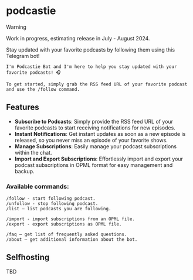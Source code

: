 # podcastie
> [!WARNING]
> Work in progress, estimating release in July - August 2024.

Stay updated with your favorite podcasts by following them using this Telegram bot!
```
I'm Podcastie Bot and I'm here to help you stay updated with your favorite podcasts! 🎧

To get started, simply grab the RSS feed URL of your favorite podcast and use the /follow command.
```

## Features
* **Subscribe to Podcasts**: Simply provide the RSS feed URL of your favorite podcasts to start receiving notifications for new episodes.
* **Instant Notifications**: Get instant updates as soon as a new episode is released, so you never miss an episode of your favorite shows.
* **Manage Subscriptions**: Easily manage your podcast subscriptions within the chat.
* **Import and Export Subscriptions**: Effortlessly import and export your podcast subscriptions in OPML format for easy management and backup.

### Available commands:
```
/follow - start following podcast.
/unfollow - stop following podcast.
/list — list podcasts you are following.

/import - import subscriptions from an OPML file.
/export - export subscriptions as OPML file.

/faq — get list of frequently asked questions.
/about — get additional information about the bot.
```

## Selfhosting
TBD
